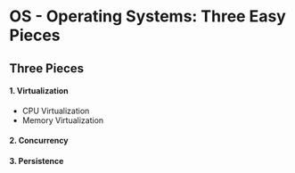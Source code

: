 # OS - Operating Systems: Three Easy Pieces
## Three Pieces
  #### 1. Virtualization
  - CPU Virtualization 
  - Memory Virtualization
  #### 2. Concurrency
  #### 3. Persistence
